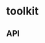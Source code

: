 # toolkit

## API

<!-- TODO: Describe the API once finalized.

desired API:


  tk.build(ohms)

-->
